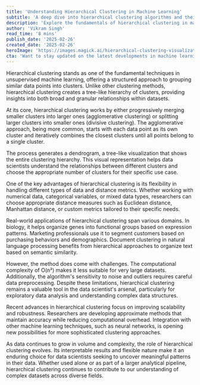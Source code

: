```yaml
---
title: 'Understanding Hierarchical Clustering in Machine Learning'
subtitle: 'A deep dive into hierarchical clustering algorithms and their real-world applications'
description: 'Explore the fundamentals of hierarchical clustering in machine learning, from its methodology to real-world applications. Learn how this powerful technique creates meaningful data hierarchies and supports decision-making across various industries.'
author: 'Vikram Singh'
read_time: '8 mins'
publish_date: '2025-02-26'
created_date: '2025-02-26'
heroImage: 'https://images.magick.ai/hierarchical-clustering-visualization.jpg'
cta: 'Want to stay updated on the latest developments in machine learning and data science? Follow us on LinkedIn for expert insights, tutorials, and industry trends that keep you at the forefront of technological innovation.'
---
```


Hierarchical clustering stands as one of the fundamental techniques in unsupervised machine learning, offering a structured approach to grouping similar data points into clusters. Unlike other clustering methods, hierarchical clustering creates a tree-like hierarchy of clusters, providing insights into both broad and granular relationships within datasets.

At its core, hierarchical clustering works by either progressively merging smaller clusters into larger ones (agglomerative clustering) or splitting larger clusters into smaller ones (divisive clustering). The agglomerative approach, being more common, starts with each data point as its own cluster and iteratively combines the closest clusters until all points belong to a single cluster.

The process generates a dendrogram, a tree-like visualization that shows the entire clustering hierarchy. This visual representation helps data scientists understand the relationships between different clusters and choose the appropriate number of clusters for their specific use case.

One of the key advantages of hierarchical clustering is its flexibility in handling different types of data and distance metrics. Whether working with numerical data, categorical variables, or mixed data types, researchers can choose appropriate distance measures such as Euclidean distance, Manhattan distance, or custom metrics tailored to their specific needs.

Real-world applications of hierarchical clustering span various domains. In biology, it helps organize genes into functional groups based on expression patterns. Marketing professionals use it to segment customers based on purchasing behaviors and demographics. Document clustering in natural language processing benefits from hierarchical approaches to organize text based on semantic similarity.

However, the method does come with challenges. The computational complexity of O(n²) makes it less suitable for very large datasets. Additionally, the algorithm's sensitivity to noise and outliers requires careful data preprocessing. Despite these limitations, hierarchical clustering remains a valuable tool in the data scientist's arsenal, particularly for exploratory data analysis and understanding complex data structures.

Recent advances in hierarchical clustering focus on improving scalability and robustness. Researchers are developing approximate methods that maintain accuracy while reducing computational overhead. Integration with other machine learning techniques, such as neural networks, is opening new possibilities for more sophisticated clustering approaches.

As data continues to grow in volume and complexity, the role of hierarchical clustering evolves. Its interpretable results and flexible nature make it an enduring choice for data scientists seeking to uncover meaningful patterns in their data. Whether used alone or as part of a larger analytical pipeline, hierarchical clustering continues to contribute to our understanding of complex datasets across diverse fields.